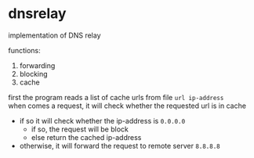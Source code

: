 # dnsrelay

implementation of DNS relay

functions:
1. forwarding
2. blocking
3. cache

first the program reads a list of cache urls from file `url ip-address`  
when comes a request, it will check whether the requested url is in cache  
- if so it will check whether the ip-address is `0.0.0.0`  
    - if so, the request will be block  
    - else return the cached ip-address   
- otherwise, it will forward the request to remote server `8.8.8.8`
